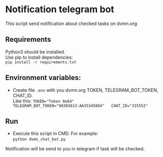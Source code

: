 Notification telegram bot
=====================
 
This script send notification about checked tasks on dvmn.org

## Requirements
Python3 should be installed.  
Use pip to install dependencies:  
```pip install -r requirements.txt```

## Environment variables: 
* Create file  ```.env``` with you dvmn.org TOKEN, TELEGRAM_BOT_TOKEN, CHAT_ID.  
Like this: ```TOKEN="Token 8e64"  
              TELEGRAM_BOT_TOKEN="90303613:AA353458O4"  
              CHAT_ID="315552"```  
## Run              
* Execute this script in CMD.
For example:  
```python dvmn_chat_bot.py```

Notification will be send to you in telegram if task will be checked.
